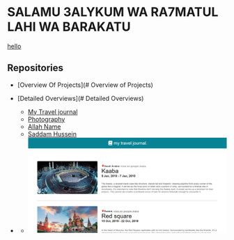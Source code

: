 # SALAMU 3ALYKUM WA RA7MATUL LAHI WA BARAKATU

<a className="testStyle" href="https://google.com">hello</a>

## Repositories
- [Overview Of Projects](# Overview of Projects)

- [Detailed Overviews](# Detailed Overviews)
  - [My Travel journal](https://munib36.github.io/mytraveljournal/README.md)
  - [Photography](https://google.com)
  - [Allah Name](https://munib36.github.io/allahName)
  - [Saddam Hussein](https://munib36.github.io/au2023/saddam)
- 
  - ![!](./mytraveljournal/public/Screenshot.png)
  
